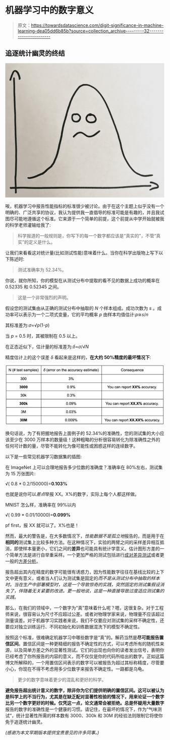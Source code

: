 # 机器学习中的数字意义

> 原文：<https://towardsdatascience.com/digit-significance-in-machine-learning-dea05dd6b85b?source=collection_archive---------32----------------------->

## 追逐统计幽灵的终结

![](img/f48aca059daf0a35ebabf73a2ddbb84a.png)

唉，机器学习中报告性能指标的标准很少被讨论。由于在这个主题上似乎没有一个明确的、广泛共享的协议，我认为提供我一直倡导的标准可能是有趣的，并且我试图尽可能地遵循这个标准。它来源于一个简单的前提，这个前提从中学开始就被我的科学老师灌输给我了:

> 科学报道的一般规则是，你写下的每一个数字都应该是“真实的”，不管“真实”的定义是什么。

让我们来看看这对统计量(比如测试性能)意味着什么。当你在科学出版物上写下以下陈述时:

> 测试准确率为 52.34%。

你说，就你所知，你的模型在从测试分布中提取的看不见的数据上成功的概率在 0.52335 和 0.52345 之间。

> 这是一个非常强烈的声明。

假设您的测试集由从正确的测试分布中抽取的 *N* 个样本组成。成功次数为 *s* 。成功率可以表示为一个二项式变量，它的平均概率 *p* 由样本均值估计:*p*≅*s*/*n*

其标准差为:*σ*=√*p*(1-*p*)

当 *p* = 0.5 时，其被限制在 0.5 以上。

在正态近似下，估计量的标准差为:*δ*=*σ*/√*N*

精度估计上的这个误差 *δ* 看起来是这样的，**在大约 50%精度的最坏情况下**:

![](img/1d1ee928b2b844af89549a95794b2da6.png)

换句话说，为了有把握地报告上面例子的 52.34%的准确性，您的测试集的大小应该至少在 3000 万样本的数量级！这种粗略的分析很容易转化为除准确性之外的任何可计数的量，尽管不能转化为像可能性或困惑这样的连续数字。

以下是一些常见机器学习数据集的插图:

在 ImageNet 上可以合理地报告多少位数的准确度？准确率在 80%左右，测试集为 15 万张图片:

√( 0.8 * 0.2/150000)=**0.103%**

也就是说你可以*差点*举报 XX。X%的数字，实际上每个人都这样做。

MNIST 怎么样，准确率在 99%以内

√( 0.99 * 0.01/10000)=**0.099%**

pf first，报 XX 就可以了。X%也是！

然而，最大的警告是，在大多数情况下，*性能数据不是孤立地*报告的，而是用于在**相同的**测试集上比较多种方法。在这种情况下，实验的两臂之间的采样差异相互抵消，即使样本量更小，它们之间的**差异**也可能具有统计学意义。估计图形方差的一个简单方法是进行自举重采样。一个更加严格的测试包括进行[成对差异测试](https://en.wikipedia.org/wiki/Paired_difference_test)或者更一般的[方差分析](https://en.wikipedia.org/wiki/Analysis_of_variance)。

报告超出其内在精度的数字可能很有诱惑力，因为性能数字往往在基线比较的上下文中更有意义，或者当人们认为测试集是固定的*而不是从测试分布中抽取的样本时。当在生产中部署模型时，这是一个导致惊奇的实践，突然固定的测试集假设消失了，伴随着无关紧要的改进。更一般地说，这是一种直接导致过度适应测试集的实践。*

那么，在我们的领域中，一个数字为“真”意味着什么呢？嗯，这很复杂。对于工程师来说，很容易认为尺寸不应超过公差。或者对物理学家来说，物理量不应该超过测量误差。对于机器学习实践者来说，我们不仅要应对测试集的采样不确定性，还要应对独立训练运行、不同初始化和训练数据混洗下的模型不确定性。

按照这个标准，很难确定机器学习中哪些数字是“真”的。解药当然是**尽可能报告置信区间**。置信区间是一种更精细的报告不确定性的方式，可以考虑所有的随机性来源，以及简单方差之外的显著性测试。它们的出现也向你的读者发出信号，表明你已经考虑了你所报告的内容的意义，而不仅仅是你的代码所给出的数字。正如这篇博文所解释的，一个用置信区间表示的数字可以被报告为超过其标称精度，尽管要小心，你现在不得不考虑用多少位数字来报告不确定性。一路都是乌龟。

> 更少的数字意味着更少的混乱和更好的科学。

**避免报告超出统计意义的数字，**除非你为它们提供明确的置信区间。这可以被认为是科学上的不当行为，尤其是在缺乏配对显著性检验的情况下，用来论证一个数字比另一个数字更好的时候。仅凭这一点，论文通常会被拒绝。总是**怀疑用大量数字**报告的数字的准确性是一个健康的习惯。请记住，在最坏的情况下，作为“气味测试”，统计显著性所需的样本数有 3000、300k 和 30M 的经验法则限制它将使你免于追逐统计幽灵。

*(感谢为本文早期版本提供宝贵意见的许多同事。)*